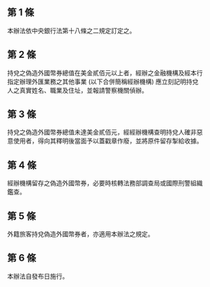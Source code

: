 第 1 條
-------
本辦法依中央銀行法第十八條之二規定訂定之。

第 2 條
-------
持兌之偽造外國幣券總值在美金貳佰元以上者，經辦之金融機構及經本行  
指定辦理外匯業務之其他事業 (以下合併簡稱經辦機構) 應立刻記明持兌  
人之真實姓名、職業及住址，並報請警察機關偵辦。

第 3 條
-------
持兌之偽造外國幣券總值未達美金貳佰元，經經辦機構查明持兌人確非惡  
意使用者，得向其釋明後當面予以蓋戳章作廢，並將原件留存掣給收據。

第 4 條
-------
經辦機構留存之偽造外國幣券，必要時核轉法務部調查局或國際刑警組織  
鑑查。

第 5 條
-------
外籍旅客持兌偽造外國幣券者，亦適用本辦法之規定。

第 6 條
-------
本辦法自發布日施行。

